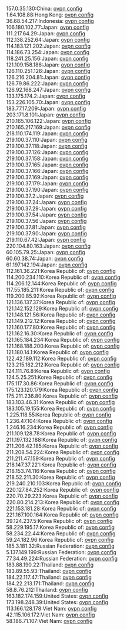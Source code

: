 157.0.35.130:China: [ovpn config](vpn/157_0_35_130.ovpn)  
1.64.108.88:Hong Kong: [ovpn config](vpn/1_64_108_88.ovpn)  
36.68.54.217:Indonesia: [ovpn config](vpn/36_68_54_217.ovpn)  
106.180.102.77:Japan: [ovpn config](vpn/106_180_102_77.ovpn)  
111.217.64.29:Japan: [ovpn config](vpn/111_217_64_29.ovpn)  
112.138.252.64:Japan: [ovpn config](vpn/112_138_252_64.ovpn)  
114.183.121.202:Japan: [ovpn config](vpn/114_183_121_202.ovpn)  
114.186.73.254:Japan: [ovpn config](vpn/114_186_73_254.ovpn)  
118.241.25.156:Japan: [ovpn config](vpn/118_241_25_156.ovpn)  
121.109.158.186:Japan: [ovpn config](vpn/121_109_158_186.ovpn)  
126.110.251.126:Japan: [ovpn config](vpn/126_110_251_126.ovpn)  
126.216.204.81:Japan: [ovpn config](vpn/126_216_204_81.ovpn)  
126.79.86.222:Japan: [ovpn config](vpn/126_79_86_222.ovpn)  
126.92.168.247:Japan: [ovpn config](vpn/126_92_168_247.ovpn)  
133.175.174.2:Japan: [ovpn config](vpn/133_175_174_2.ovpn)  
153.226.105.70:Japan: [ovpn config](vpn/153_226_105_70.ovpn)  
183.77.17.209:Japan: [ovpn config](vpn/183_77_17_209.ovpn)  
203.171.8.101:Japan: [ovpn config](vpn/203_171_8_101.ovpn)  
210.165.106.122:Japan: [ovpn config](vpn/210_165_106_122.ovpn)  
210.165.217.169:Japan: [ovpn config](vpn/210_165_217_169.ovpn)  
218.110.174.119:Japan: [ovpn config](vpn/218_110_174_119.ovpn)  
219.100.37.110:Japan: [ovpn config](vpn/219_100_37_110.ovpn)  
219.100.37.118:Japan: [ovpn config](vpn/219_100_37_118.ovpn)  
219.100.37.126:Japan: [ovpn config](vpn/219_100_37_126.ovpn)  
219.100.37.158:Japan: [ovpn config](vpn/219_100_37_158.ovpn)  
219.100.37.165:Japan: [ovpn config](vpn/219_100_37_165.ovpn)  
219.100.37.166:Japan: [ovpn config](vpn/219_100_37_166.ovpn)  
219.100.37.169:Japan: [ovpn config](vpn/219_100_37_169.ovpn)  
219.100.37.179:Japan: [ovpn config](vpn/219_100_37_179.ovpn)  
219.100.37.190:Japan: [ovpn config](vpn/219_100_37_190.ovpn)  
219.100.37.2:Japan: [ovpn config](vpn/219_100_37_2.ovpn)  
219.100.37.24:Japan: [ovpn config](vpn/219_100_37_24.ovpn)  
219.100.37.29:Japan: [ovpn config](vpn/219_100_37_29.ovpn)  
219.100.37.54:Japan: [ovpn config](vpn/219_100_37_54.ovpn)  
219.100.37.56:Japan: [ovpn config](vpn/219_100_37_56.ovpn)  
219.100.37.81:Japan: [ovpn config](vpn/219_100_37_81.ovpn)  
219.100.37.90:Japan: [ovpn config](vpn/219_100_37_90.ovpn)  
219.110.67.42:Japan: [ovpn config](vpn/219_110_67_42.ovpn)  
220.104.80.163:Japan: [ovpn config](vpn/220_104_80_163.ovpn)  
60.105.79.25:Japan: [ovpn config](vpn/60_105_79_25.ovpn)  
60.60.38.74:Japan: [ovpn config](vpn/60_60_38_74.ovpn)  
61.197.142.194:Japan: [ovpn config](vpn/61_197_142_194.ovpn)  
112.161.36.221:Korea Republic of: [ovpn config](vpn/112_161_36_221.ovpn)  
114.200.234.110:Korea Republic of: [ovpn config](vpn/114_200_234_110.ovpn)  
114.206.12.144:Korea Republic of: [ovpn config](vpn/114_206_12_144.ovpn)  
117.55.185.211:Korea Republic of: [ovpn config](vpn/117_55_185_211.ovpn)  
119.200.85.92:Korea Republic of: [ovpn config](vpn/119_200_85_92.ovpn)  
121.136.137.37:Korea Republic of: [ovpn config](vpn/121_136_137_37.ovpn)  
121.142.152.129:Korea Republic of: [ovpn config](vpn/121_142_152_129.ovpn)  
121.148.121.56:Korea Republic of: [ovpn config](vpn/121_148_121_56.ovpn)  
121.149.212.12:Korea Republic of: [ovpn config](vpn/121_149_212_12.ovpn)  
121.160.177.80:Korea Republic of: [ovpn config](vpn/121_160_177_80.ovpn)  
121.162.16.30:Korea Republic of: [ovpn config](vpn/121_162_16_30.ovpn)  
121.165.184.234:Korea Republic of: [ovpn config](vpn/121_165_184_234.ovpn)  
121.168.188.200:Korea Republic of: [ovpn config](vpn/121_168_188_200.ovpn)  
121.180.14.1:Korea Republic of: [ovpn config](vpn/121_180_14_1.ovpn)  
122.42.189.112:Korea Republic of: [ovpn config](vpn/122_42_189_112.ovpn)  
123.215.182.212:Korea Republic of: [ovpn config](vpn/123_215_182_212.ovpn)  
124.111.76.8:Korea Republic of: [ovpn config](vpn/124_111_76_8.ovpn)  
124.5.25.251:Korea Republic of: [ovpn config](vpn/124_5_25_251.ovpn)  
175.117.30.86:Korea Republic of: [ovpn config](vpn/175_117_30_86.ovpn)  
175.123.120.179:Korea Republic of: [ovpn config](vpn/175_123_120_179.ovpn)  
175.211.236.80:Korea Republic of: [ovpn config](vpn/175_211_236_80.ovpn)  
183.103.46.31:Korea Republic of: [ovpn config](vpn/183_103_46_31.ovpn)  
183.105.19.155:Korea Republic of: [ovpn config](vpn/183_105_19_155.ovpn)  
1.225.118.55:Korea Republic of: [ovpn config](vpn/1_225_118_55.ovpn)  
1.236.47.104:Korea Republic of: [ovpn config](vpn/1_236_47_104.ovpn)  
1.246.16.234:Korea Republic of: [ovpn config](vpn/1_246_16_234.ovpn)  
211.109.128.78:Korea Republic of: [ovpn config](vpn/211_109_128_78.ovpn)  
211.197.132.188:Korea Republic of: [ovpn config](vpn/211_197_132_188.ovpn)  
211.206.42.185:Korea Republic of: [ovpn config](vpn/211_206_42_185.ovpn)  
211.208.54.224:Korea Republic of: [ovpn config](vpn/211_208_54_224.ovpn)  
211.211.47.159:Korea Republic of: [ovpn config](vpn/211_211_47_159.ovpn)  
218.147.37.221:Korea Republic of: [ovpn config](vpn/218_147_37_221.ovpn)  
218.153.74.116:Korea Republic of: [ovpn config](vpn/218_153_74_116.ovpn)  
218.52.211.30:Korea Republic of: [ovpn config](vpn/218_52_211_30.ovpn)  
219.240.210.103:Korea Republic of: [ovpn config](vpn/219_240_210_103.ovpn)  
220.127.84.252:Korea Republic of: [ovpn config](vpn/220_127_84_252.ovpn)  
220.70.29.223:Korea Republic of: [ovpn config](vpn/220_70_29_223.ovpn)  
220.80.214.213:Korea Republic of: [ovpn config](vpn/220_80_214_213.ovpn)  
221.153.181.28:Korea Republic of: [ovpn config](vpn/221_153_181_28.ovpn)  
221.167.100.164:Korea Republic of: [ovpn config](vpn/221_167_100_164.ovpn)  
39.124.237.5:Korea Republic of: [ovpn config](vpn/39_124_237_5.ovpn)  
58.229.195.17:Korea Republic of: [ovpn config](vpn/58_229_195_17.ovpn)  
58.234.22.44:Korea Republic of: [ovpn config](vpn/58_234_22_44.ovpn)  
59.24.182.96:Korea Republic of: [ovpn config](vpn/59_24_182_96.ovpn)  
185.3.181.32:Russian Federation: [ovpn config](vpn/185_3_181_32.ovpn)  
5.137.149.199:Russian Federation: [ovpn config](vpn/5_137_149_199.ovpn)  
77.34.49.224:Russian Federation: [ovpn config](vpn/77_34_49_224.ovpn)  
183.88.190.22:Thailand: [ovpn config](vpn/183_88_190_22.ovpn)  
183.89.55.93:Thailand: [ovpn config](vpn/183_89_55_93.ovpn)  
184.22.117.47:Thailand: [ovpn config](vpn/184_22_117_47.ovpn)  
184.22.213.171:Thailand: [ovpn config](vpn/184_22_213_171.ovpn)  
58.8.76.212:Thailand: [ovpn config](vpn/58_8_76_212.ovpn)  
163.182.174.159:United States: [ovpn config](vpn/163_182_174_159.ovpn)  
173.198.248.39:United States: [ovpn config](vpn/173_198_248_39.ovpn)  
113.166.128.178:Viet Nam: [ovpn config](vpn/113_166_128_178.ovpn)  
42.115.106.172:Viet Nam: [ovpn config](vpn/42_115_106_172.ovpn)  
58.186.71.107:Viet Nam: [ovpn config](vpn/58_186_71_107.ovpn)  
